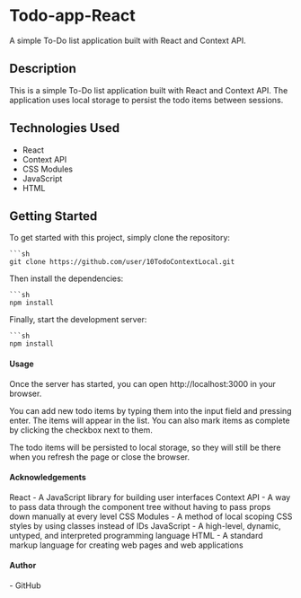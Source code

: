 # Todo-app-React

A simple To-Do list application built with React and Context API.

## Description

This is a simple To-Do list application built with React and Context API. The application uses local storage to persist the todo items between sessions.

## Technologies Used

- React
- Context API
- CSS Modules
- JavaScript
- HTML

## Getting Started

To get started with this project, simply clone the repository:

    ```sh
    git clone https://github.com/user/10TodoContextLocal.git

Then install the dependencies:

    ```sh
    npm install

Finally, start the development server:
    
    ```sh
    npm install

#### Usage
Once the server has started, you can open http://localhost:3000 in your browser.

You can add new todo items by typing them into the input field and pressing enter. The items will appear in the list. You can also mark items as complete by clicking the checkbox next to them.

The todo items will be persisted to local storage, so they will still be there when you refresh the page or close the browser.


#### Acknowledgements
React - A JavaScript library for building user interfaces
Context API - A way to pass data through the component tree without having to pass props down manually at every level
CSS Modules - A method of local scoping CSS styles by using classes instead of IDs
JavaScript - A high-level, dynamic, untyped, and interpreted programming language
HTML - A standard markup language for creating web pages and web applications

#### Author
<Mayank> - GitHub
